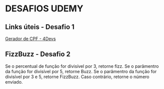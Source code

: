 # DESAFIOS UDEMY

## Links úteis - Desafio 1
[Gerador de CPF - 4Devs](https://www.4devs.com.br/gerador_de_cpf)

## FizzBuzz - Desafio 2
Se o percentual de função for divisível por 3, retorne fizz. Se o parâmentro da função for divisível por 5, retorne Buzz. Se o parâmentro
da função for divisível por 3 e 5, retorne FizzBuzz. Caso contrário, retorne o número enviado.

